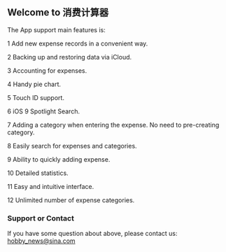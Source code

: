 ## Welcome to 消费计算器
The App support main features is:  

1 Add new expense records in a convenient way.  

2 Backing up and restoring data via iCloud.  

3 Accounting for expenses.  

4 Handy pie chart.  

5 Touch ID support.  

6 iOS 9 Spotlight Search.  

7 Adding a category when entering the expense. No need to pre-creating category.  

8 Easily search for expenses and categories.  

9 Ability to quickly adding expense.  

10 Detailed statistics.  

11 Easy and intuitive interface.  

12 Unlimited number of expense categories.  


### Support or Contact

If you have some question about above, please contact us: hobby_news@sina.com
